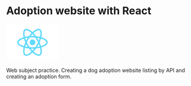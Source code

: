 # Adoption website with React

<img src="https://github.com/jorgecasase/github-repos-img/blob/main/img/react.svg" alt="react" height="100" />

Web subject practice. Creating a dog adoption website listing by API and creating an adoption form.
